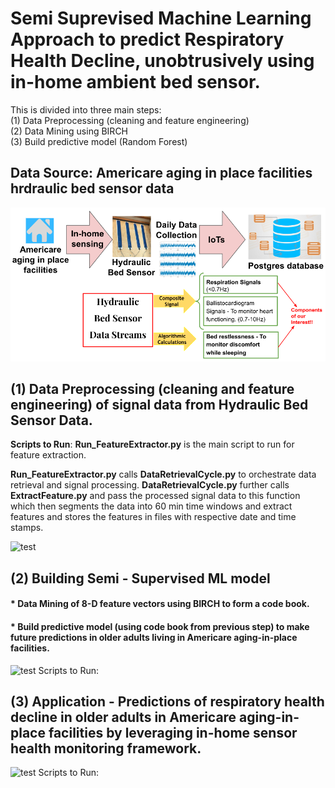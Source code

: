 # Semi Suprevised Machine Learning Approach to predict Respiratory Health Decline, unobtrusively using in-home ambient bed sensor.

This is divided into three main steps:<br>
(1) Data Preprocessing (cleaning and feature engineering)<br>
(2) Data Mining using BIRCH<br>
(3) Build predictive model (Random Forest) 

## Data Source: Americare aging in place facilities hrdraulic bed sensor data
![test](https://github.com/pallavig702/Predicting-Repiratory-Health-Decline-Leveraging-In-Home-Ambient-Sensing/blob/main/Images/DataSource.png)

## (1) Data Preprocessing (cleaning and feature engineering) of signal data from Hydraulic Bed Sensor Data.<br>
**Scripts to Run**: **Run_FeatureExtractor.py** is the main script to run for feature extraction.

**Run_FeatureExtractor.py** calls **DataRetrievalCycle.py** to orchestrate data retrieval and signal processing. **DataRetrievalCycle.py** further calls **ExtractFeature.py** and pass the processed signal data to this function which then segments the data into 60 min time windows and extract features and stores the features in files with respective date and time stamps.

![test](https://github.com/pallavig702/Predictive-Modeling---Hydraulic-Bed-Sensor-Data-/blob/main/Images/Data_preprocessing.png)
## (2) Building Semi - Supervised ML model
#### * Data Mining of 8-D feature vectors using BIRCH to form a code book.<br>
#### * Build predictive model (using code book from previous step) to make future predictions in older adults living in Americare aging-in-place facilities.<br>
![test](https://github.com/pallavig702/Predictive-Modeling---Hydraulic-Bed-Sensor-Data-/blob/main/Images/ModelBuilding.png)
Scripts to Run:

## (3) Application - Predictions of respiratory health decline in older adults in Americare aging-in-place facilities by leveraging in-home sensor health monitoring framework.
![test](https://github.com/pallavig702/Predictive-Modeling---Hydraulic-Bed-Sensor-Data-/blob/main/Images/FuturePredictions.png)
Scripts to Run:
